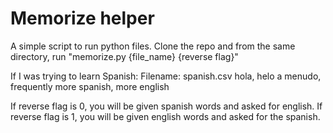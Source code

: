 # Memorize helper

A simple script to run python files. Clone the repo and from the same directory, run "memorize.py {file_name} {reverse flag}"

If I was trying to learn Spanish:
Filename: spanish.csv
hola, helo
a menudo, frequently
more spanish, more english

If reverse flag is 0, you will be given spanish words and asked for english. If reverse flag is 1, you will be given english words and asked for the spanish.